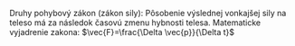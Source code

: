 Druhy pohybový zákon (zákon sily): Pôsobenie výslednej vonkajšej sily na teleso má za následok časovú zmenu hybnosti telesa.
Matematicke vyjadrenie zakona:
$\vec{F}=\frac{\Delta \vec{p}}{\Delta t}$
